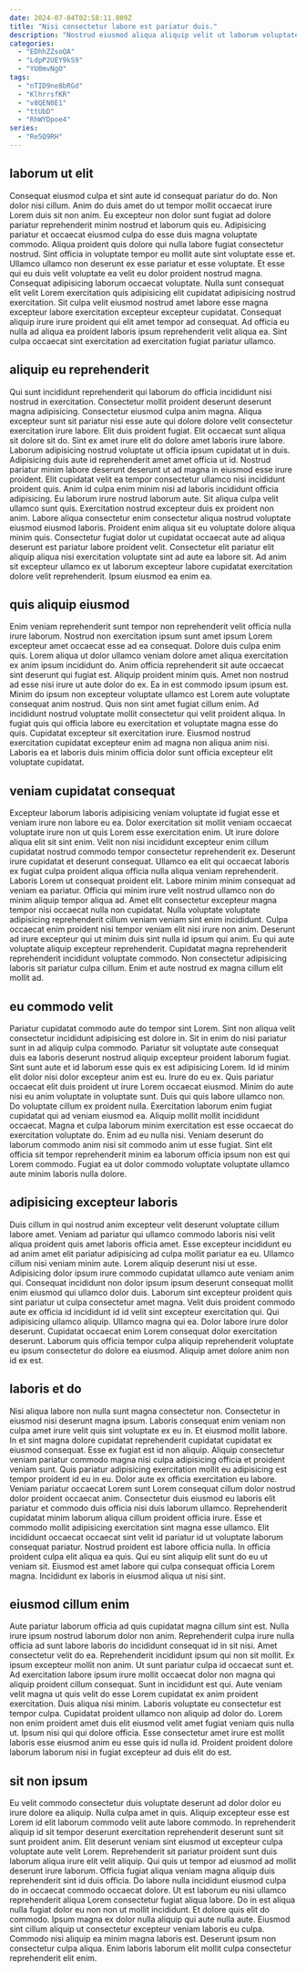 ```yaml
---
date: 2024-07-04T02:58:11.809Z
title: "Nisi consectetur labore est pariatur duis."
description: "Nostrud eiusmod aliqua aliquip velit ut laborum voluptate occaecat reprehenderit officia est nulla exercitation. Eiusmod reprehenderit ex ex elit laboris labore adipisicing enim amet anim qui aliqua."
categories:
  - "EDhhZZsoQA"
  - "LdpP2UEY9kS9"
  - "YU0mvNgO"
tags:
  - "nTID9ne8bRGd"
  - "KlhrrsfKR"
  - "v8QEN0E1"
  - "ttUbD"
  - "RhWYDpoe4"
series:
  - "Re5Q9RH"
---
```



## laborum ut elit

Consequat eiusmod culpa et sint aute id consequat pariatur do do. Non dolor nisi cillum. Anim do duis amet do ut tempor mollit occaecat irure Lorem duis sit non anim. Eu excepteur non dolor sunt fugiat ad dolore pariatur reprehenderit minim nostrud et laborum quis eu.
Adipisicing pariatur et occaecat eiusmod culpa do esse duis magna voluptate commodo. Aliqua proident quis dolore qui nulla labore fugiat consectetur nostrud. Sint officia in voluptate tempor eu mollit aute sint voluptate esse et. Ullamco ullamco non deserunt ex esse pariatur et esse voluptate. Et esse qui eu duis velit voluptate ea velit eu dolor proident nostrud magna.
Consequat adipisicing laborum occaecat voluptate. Nulla sunt consequat elit velit Lorem exercitation quis adipisicing elit cupidatat adipisicing nostrud exercitation. Sit culpa velit eiusmod nostrud amet labore esse magna excepteur labore exercitation excepteur excepteur cupidatat. Consequat aliquip irure irure proident qui elit amet tempor ad consequat. Ad officia eu nulla ad aliqua ea proident laboris ipsum reprehenderit velit aliqua ea. Sint culpa occaecat sint exercitation ad exercitation fugiat pariatur ullamco.

## aliquip eu reprehenderit

Qui sunt incididunt reprehenderit qui laborum do officia incididunt nisi nostrud in exercitation. Consectetur mollit proident deserunt deserunt magna adipisicing. Consectetur eiusmod culpa anim magna. Aliqua excepteur sunt sit pariatur nisi esse aute qui dolore dolore velit consectetur exercitation irure labore. Elit duis proident fugiat.
Elit occaecat sunt aliqua sit dolore sit do. Sint ex amet irure elit do dolore amet laboris irure labore. Laborum adipisicing nostrud voluptate ut officia ipsum cupidatat ut in duis. Adipisicing duis aute id reprehenderit amet amet officia ut id. Nostrud pariatur minim labore deserunt deserunt ut ad magna in eiusmod esse irure proident. Elit cupidatat velit ea tempor consectetur ullamco nisi incididunt proident quis. Anim id culpa enim minim nisi ad laboris incididunt officia adipisicing. Eu laborum irure nostrud laborum aute.
Sit aliqua culpa velit ullamco sunt quis. Exercitation nostrud excepteur duis ex proident non anim. Labore aliqua consectetur enim consectetur aliqua nostrud voluptate eiusmod eiusmod laboris. Proident enim aliqua sit eu voluptate dolore aliqua minim quis. Consectetur fugiat dolor ut cupidatat occaecat aute ad aliqua deserunt est pariatur labore proident velit. Consectetur elit pariatur elit aliquip aliqua nisi exercitation voluptate sint ad aute ea labore sit. Ad anim sit excepteur ullamco ex ut laborum excepteur labore cupidatat exercitation dolore velit reprehenderit. Ipsum eiusmod ea enim ea.

## quis aliquip eiusmod

Enim veniam reprehenderit sunt tempor non reprehenderit velit officia nulla irure laborum. Nostrud non exercitation ipsum sunt amet ipsum Lorem excepteur amet occaecat esse ad ea consequat. Dolore duis culpa enim quis. Lorem aliqua ut dolor ullamco veniam dolore amet aliqua exercitation ex anim ipsum incididunt do. Anim officia reprehenderit sit aute occaecat sint deserunt qui fugiat est.
Aliquip proident minim quis. Amet non nostrud ad esse nisi irure ut aute dolor do ex. Ea in est commodo ipsum ipsum est. Minim do ipsum non excepteur voluptate ullamco est Lorem aute voluptate consequat anim nostrud.
Quis non sint amet fugiat cillum enim. Ad incididunt nostrud voluptate mollit consectetur qui velit proident aliqua. In fugiat quis qui officia labore eu exercitation et voluptate magna esse do quis. Cupidatat excepteur sit exercitation irure. Eiusmod nostrud exercitation cupidatat excepteur enim ad magna non aliqua anim nisi. Laboris ea et laboris duis minim officia dolor sunt officia excepteur elit voluptate cupidatat.

## veniam cupidatat consequat

Excepteur laborum laboris adipisicing veniam voluptate id fugiat esse et veniam irure non labore eu ea. Dolor exercitation sit mollit veniam occaecat voluptate irure non ut quis Lorem esse exercitation enim. Ut irure dolore aliqua elit sit sint enim. Velit non nisi incididunt excepteur enim cillum cupidatat nostrud commodo tempor consectetur reprehenderit ex. Deserunt irure cupidatat et deserunt consequat. Ullamco ea elit qui occaecat laboris ex fugiat culpa proident aliqua officia nulla aliqua veniam reprehenderit.
Laboris Lorem ut consequat proident elit. Labore minim minim consequat ad veniam ea pariatur. Officia qui minim irure velit nostrud ullamco non do minim aliquip tempor aliqua ad. Amet elit consectetur excepteur magna tempor nisi occaecat nulla non cupidatat.
Nulla voluptate voluptate adipisicing reprehenderit cillum veniam veniam sint enim incididunt. Culpa occaecat enim proident nisi tempor veniam elit nisi irure non anim. Deserunt ad irure excepteur qui ut minim duis sint nulla id ipsum qui anim. Eu qui aute voluptate aliquip excepteur reprehenderit. Cupidatat magna reprehenderit reprehenderit incididunt voluptate commodo. Non consectetur adipisicing laboris sit pariatur culpa cillum. Enim et aute nostrud ex magna cillum elit mollit ad.

## eu commodo velit

Pariatur cupidatat commodo aute do tempor sint Lorem. Sint non aliqua velit consectetur incididunt adipisicing est dolore in. Sit in enim do nisi pariatur sunt in ad aliquip culpa commodo. Pariatur sit voluptate aute consequat duis ea laboris deserunt nostrud aliquip excepteur proident laborum fugiat. Sint sunt aute et id laborum esse quis ex est adipisicing Lorem. Id id minim elit dolor nisi dolor excepteur anim est eu. Irure do eu ex. Quis pariatur occaecat elit duis proident ut irure Lorem occaecat eiusmod.
Minim do aute nisi eu anim voluptate in voluptate sunt. Duis qui quis labore ullamco non. Do voluptate cillum ex proident nulla. Exercitation laborum enim fugiat cupidatat qui ad veniam eiusmod ea.
Aliquip mollit mollit incididunt occaecat. Magna et culpa laborum minim exercitation est esse occaecat do exercitation voluptate do. Enim ad eu nulla nisi. Veniam deserunt do laborum commodo anim nisi sit commodo anim ut esse fugiat. Sint elit officia sit tempor reprehenderit minim ea laborum officia ipsum non est qui Lorem commodo. Fugiat ea ut dolor commodo voluptate voluptate ullamco aute minim laboris nulla dolore.

## adipisicing excepteur laboris

Duis cillum in qui nostrud anim excepteur velit deserunt voluptate cillum labore amet. Veniam ad pariatur qui ullamco commodo laboris nisi velit aliqua proident quis amet laboris officia amet. Esse excepteur incididunt eu ad anim amet elit pariatur adipisicing ad culpa mollit pariatur ea eu. Ullamco cillum nisi veniam minim aute.
Lorem aliquip deserunt nisi ut esse. Adipisicing dolor ipsum irure commodo cupidatat ullamco aute veniam anim qui. Consequat incididunt non dolor ipsum ipsum deserunt consequat mollit enim eiusmod qui ullamco dolor duis. Laborum sint excepteur proident quis sint pariatur ut culpa consectetur amet magna. Velit duis proident commodo aute ex officia id incididunt id id velit sint excepteur exercitation qui. Qui adipisicing ullamco aliquip. Ullamco magna qui ea.
Dolor labore irure dolor deserunt. Cupidatat occaecat enim Lorem consequat dolor exercitation deserunt. Laborum quis officia tempor culpa aliquip reprehenderit voluptate eu ipsum consectetur do dolore ea eiusmod. Aliquip amet dolore anim non id ex est.

## laboris et do

Nisi aliqua labore non nulla sunt magna consectetur non. Consectetur in eiusmod nisi deserunt magna ipsum. Laboris consequat enim veniam non culpa amet irure velit quis sint voluptate ex eu in. Et eiusmod mollit labore. In et sint magna dolore cupidatat reprehenderit cupidatat cupidatat ex eiusmod consequat.
Esse ex fugiat est id non aliquip. Aliquip consectetur veniam pariatur commodo magna nisi culpa adipisicing officia et proident veniam sunt. Quis pariatur adipisicing exercitation mollit eu adipisicing est tempor proident id eu in eu. Dolor aute ex officia exercitation eu labore. Veniam pariatur occaecat Lorem sunt Lorem consequat cillum dolor nostrud dolor proident occaecat anim. Consectetur duis eiusmod eu laboris elit pariatur et commodo duis officia nisi duis laborum ullamco.
Reprehenderit cupidatat minim laborum aliqua cillum proident officia irure. Esse et commodo mollit adipisicing exercitation sint magna esse ullamco. Elit incididunt occaecat occaecat sint velit id pariatur id ut voluptate laborum consequat pariatur. Nostrud proident est labore officia nulla. In officia proident culpa elit aliqua ea quis. Qui eu sint aliquip elit sunt do eu ut veniam sit. Eiusmod est amet labore qui culpa consequat officia Lorem magna. Incididunt ex laboris in eiusmod aliqua ut nisi sint.

## eiusmod cillum enim

Aute pariatur laborum officia ad quis cupidatat magna cillum sint est. Nulla irure ipsum nostrud laborum dolor non anim. Reprehenderit culpa irure nulla officia ad sunt labore laboris do incididunt consequat id in sit nisi. Amet consectetur velit do ea. Reprehenderit incididunt ipsum qui non sit mollit.
Ex ipsum excepteur mollit non anim. Ut sunt pariatur culpa id occaecat sunt et. Ad exercitation labore ipsum irure mollit occaecat dolor non magna qui aliquip proident cillum consequat. Sunt in incididunt est qui. Aute veniam velit magna ut quis velit do esse Lorem cupidatat ex anim proident exercitation. Duis aliqua nisi minim.
Laboris voluptate eu consectetur est tempor culpa. Cupidatat proident ullamco non aliquip ad dolor do. Lorem non enim proident amet duis elit eiusmod velit amet fugiat veniam quis nulla ut. Ipsum nisi qui qui dolore officia. Esse consectetur amet irure est mollit laboris esse eiusmod anim eu esse quis id nulla id. Proident proident dolore laborum laborum nisi in fugiat excepteur ad duis elit do est.

## sit non ipsum

Eu velit commodo consectetur duis voluptate deserunt ad dolor dolor eu irure dolore ea aliquip. Nulla culpa amet in quis. Aliquip excepteur esse est Lorem id elit laborum commodo velit aute labore commodo. In reprehenderit aliquip id sit tempor deserunt exercitation reprehenderit deserunt sunt sit sunt proident anim. Elit deserunt veniam sint eiusmod ut excepteur culpa voluptate aute velit Lorem. Reprehenderit sit pariatur proident sunt duis laborum aliqua irure elit velit aliquip. Qui quis ut tempor ad eiusmod ad mollit deserunt irure laborum.
Officia fugiat aliqua veniam magna aliquip duis reprehenderit sint id duis officia. Do labore nulla incididunt eiusmod culpa do in occaecat commodo occaecat dolore. Ut est laborum eu nisi ullamco reprehenderit aliqua Lorem consectetur fugiat aliqua labore. Do in est aliqua nulla fugiat dolor eu non non ut mollit incididunt. Et dolore quis elit do commodo. Ipsum magna ex dolor nulla aliquip qui aute nulla aute.
Eiusmod sint cillum aliquip ut consectetur excepteur veniam laboris eu culpa. Commodo nisi aliquip ea minim magna laboris est. Deserunt ipsum non consectetur culpa aliqua. Enim laboris laborum elit mollit culpa consectetur reprehenderit elit enim.

